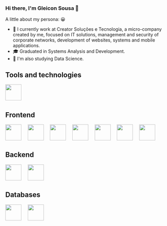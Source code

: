### Hi there, I'm Gleicon Sousa 👋

A little about my persona: 😀

- :dart:  I currently work at Creator Soluções e Tecnologia, a micro-company created by me, focused on IT solutions, management and security of corporate networks, development of websites, systems and mobile applications.
- :mortar_board: Graduated in Systems Analysis and Development.
- :green_book: I'm also studying Data Science.

## Tools and technologies
<img src="https://cdn.jsdelivr.net/gh/devicons/devicon/icons/javascript/javascript-original.svg" width="50" height="50" />&nbsp;&nbsp;&nbsp;
## Frontend
<img src="https://cdn.jsdelivr.net/gh/devicons/devicon/icons/html5/html5-original.svg" width="50" height="50" /> &nbsp;&nbsp;&nbsp; <img src="https://cdn.jsdelivr.net/gh/devicons/devicon/icons/css3/css3-original.svg" width="50" height="50" /> &nbsp;&nbsp;&nbsp; <img src="https://cdn.jsdelivr.net/gh/devicons/devicon/icons/sass/sass-original.svg" width="50" height="50" /> &nbsp;&nbsp;&nbsp; <img src="https://cdn.jsdelivr.net/gh/devicons/devicon/icons/bootstrap/bootstrap-original.svg" width="50" height="50" /> &nbsp;&nbsp;&nbsp;
<img src="https://cdn.jsdelivr.net/gh/devicons/devicon/icons/react/react-original.svg" width="50" height="50" /> &nbsp;&nbsp;&nbsp;
<img src="https://cdn.jsdelivr.net/gh/devicons/devicon/icons/angularjs/angularjs-plain.svg" width="50" height="50"/> &nbsp;&nbsp;&nbsp;
<img src="https://cdn.jsdelivr.net/gh/devicons/devicon/icons/nextjs/nextjs-original-wordmark.svg" width="50" height="50"/>

## Backend
<img src="https://cdn.jsdelivr.net/gh/devicons/devicon/icons/typescript/typescript-plain.svg" width="50" height="50" /> &nbsp;&nbsp;&nbsp;
<img src="https://cdn.jsdelivr.net/gh/devicons/devicon/icons/nodejs/nodejs-original-wordmark.svg" width="50" height="50"/> &nbsp;&nbsp;&nbsp;

## Databases
<img src="https://cdn.jsdelivr.net/gh/devicons/devicon/icons/postgresql/postgresql-plain-wordmark.svg" width="50" height="50"/> &nbsp;&nbsp;&nbsp;
<img src="https://cdn.jsdelivr.net/gh/devicons/devicon/icons/mongodb/mongodb-plain-wordmark.svg" height="50"/> &nbsp;&nbsp;&nbsp;
